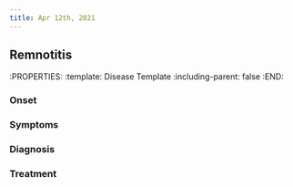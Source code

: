 ```yaml
---
title: Apr 12th, 2021
---
```


## Remnotitis
:PROPERTIES:
:template: Disease Template
:including-parent: false
:END:
### Onset
### Symptoms
### Diagnosis
### Treatment
